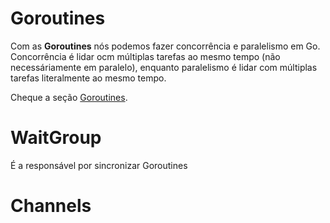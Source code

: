 # Goroutines

Com as **Goroutines** nós podemos fazer concorrência e paralelismo em Go. Concorrência é lidar ocm múltiplas tarefas ao mesmo tempo (não necessáriamente em paralelo), enquanto paralelismo é lidar com múltiplas tarefas literalmente ao mesmo tempo.

Cheque a seção [Goroutines](/goroutines/main.go).

# WaitGroup

É a responsável por sincronizar Goroutines

# Channels

